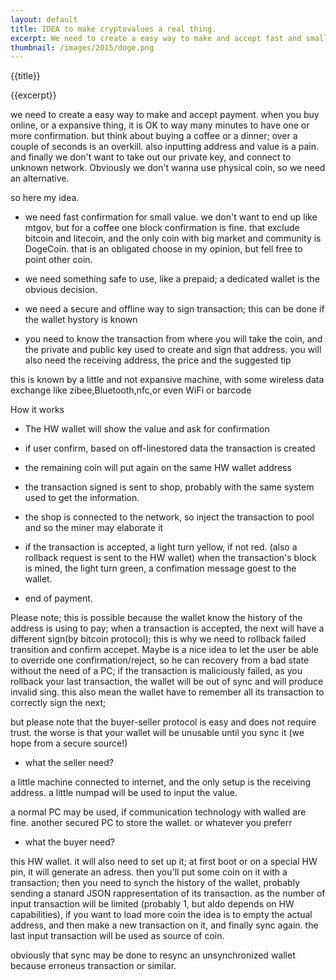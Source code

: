 ```yaml
---
layout: default
title: IDEA to make cryptovalues a real thing. 
excerpt: We need to create a easy way to make and accept fast and small payment in first person
thumbnail: /images/2015/doge.png
---
```


{{title}}

{{excerpt}}


we need to create a easy way to make and accept payment.
when you buy online, or a expansive thing, it is OK to way many minutes to have one or more confirmation.
but think about buying a coffee or a dinner; over a couple of seconds is an overkill.
also inputting address and value is a pain.
and finally we don't want to take out our private key, and connect to unknown network.
Obviously we don't wanna use physical coin, so we need an alternative.

so here my idea.


- we need fast confirmation for small value.
we don't want to end up like mtgov, but for a coffee one block confirmation is fine.
that exclude bitcoin and litecoin, and the only coin with big market and community is DogeCoin.
that is an obligated choose in my opinion, but fell free to point other coin.


- we need something safe to use, like a prepaid; a dedicated wallet is the obvious decision.


- we need a secure and offline way to sign transaction; this can be done if the wallet hystory is known


- you need to know the transaction from where you will take the coin, and the private and public key used to create and sign that address.
you will also need the receiving address, the price and the suggested tip


this is known by a little and not expansive machine, with some wireless data exchange like zibee,Bluetooth,nfc,or even WiFi or barcode

How it works
- The HW wallet will show the value and ask for confirmation


- if user confirm, based on off-linestored data the transaction is created


- the remaining coin will put again on the same HW wallet address


- the transaction signed is sent to shop, probably with the same system used to get the information.


- the shop is connected to the network, so inject the transaction to pool and so the miner may elaborate it


- if the transaction is accepted, a light turn yellow, if not red. (also a rollback request is sent to the HW wallet)
when the transaction's block is mined, the light turn green, a confimation message goest to the wallet.


- end of payment.


Please note; this is possible because the wallet know the history of the address is using to pay;
when a transaction is accepted, the next will have a different sign(by bitcoin protocol);
this is why we need to rollback failed transition and confirm accepet.
Maybe is a nice idea to let the user be able to override one confirmation/reject, so he can recovery from a bad state without the need of a PC;
if the transaction is maliciously failed, as you rollback your last transaction,
the wallet will be out of sync and will produce invalid sing.
this also mean the wallet have to remember all its transaction to correctly sign the next;

but please note that the buyer-seller protocol is easy and does not require trust.
the worse is that your wallet will be unusable until you sync it (we hope from a secure source!)


* what the seller need?

a little machine connected to internet, and the only setup is the receiving address.
a little numpad will be used to input the value.

a normal PC may be used, if communication technology with walled are fine.
another secured PC to store the wallet. or whatever you preferr

* what the buyer need?

this HW wallet. it will also need to set up it;
at first boot or on a special HW pin, it will generate an adress. 
then you'll put some coin on it with a transaction; 
then you need to synch the history of the wallet, probably sending a stanard JSON rappresentation of its transaction.
as the number of input transaction will be limited (probably 1, but aldo depends on HW capabilities), if you want to load more coin
the idea is to empty the actual address, and then make a new transaction on it, and finally sync again.
the last input transaction will be used as source of coin.

obviously that sync may be done to resync an unsynchronized wallet because erroneus transaction or similar.